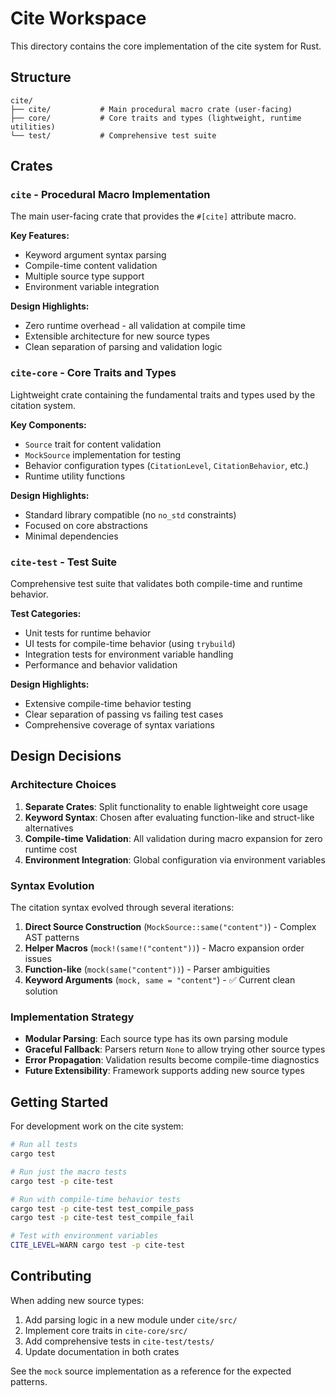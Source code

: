 # Cite Workspace

This directory contains the core implementation of the cite system for Rust.

## Structure

```
cite/
├── cite/           # Main procedural macro crate (user-facing)
├── core/           # Core traits and types (lightweight, runtime utilities)
└── test/           # Comprehensive test suite
```

## Crates

### `cite` - Procedural Macro Implementation

The main user-facing crate that provides the `#[cite]` attribute macro.

**Key Features:**
- Keyword argument syntax parsing
- Compile-time content validation
- Multiple source type support
- Environment variable integration

**Design Highlights:**
- Zero runtime overhead - all validation at compile time
- Extensible architecture for new source types
- Clean separation of parsing and validation logic

### `cite-core` - Core Traits and Types

Lightweight crate containing the fundamental traits and types used by the citation system.

**Key Components:**
- `Source` trait for content validation
- `MockSource` implementation for testing
- Behavior configuration types (`CitationLevel`, `CitationBehavior`, etc.)
- Runtime utility functions

**Design Highlights:**
- Standard library compatible (no `no_std` constraints)
- Focused on core abstractions
- Minimal dependencies

### `cite-test` - Test Suite

Comprehensive test suite that validates both compile-time and runtime behavior.

**Test Categories:**
- Unit tests for runtime behavior
- UI tests for compile-time behavior (using `trybuild`)
- Integration tests for environment variable handling
- Performance and behavior validation

**Design Highlights:**
- Extensive compile-time behavior testing
- Clear separation of passing vs failing test cases
- Comprehensive coverage of syntax variations

## Design Decisions

### Architecture Choices

1. **Separate Crates**: Split functionality to enable lightweight core usage
2. **Keyword Syntax**: Chosen after evaluating function-like and struct-like alternatives
3. **Compile-time Validation**: All validation during macro expansion for zero runtime cost
4. **Environment Integration**: Global configuration via environment variables

### Syntax Evolution

The citation syntax evolved through several iterations:

1. **Direct Source Construction** (`MockSource::same("content")`) - Complex AST patterns
2. **Helper Macros** (`mock!(same!("content"))`) - Macro expansion order issues  
3. **Function-like** (`mock(same("content"))`) - Parser ambiguities
4. **Keyword Arguments** (`mock, same = "content"`) - ✅ Current clean solution

### Implementation Strategy

- **Modular Parsing**: Each source type has its own parsing module
- **Graceful Fallback**: Parsers return `None` to allow trying other source types
- **Error Propagation**: Validation results become compile-time diagnostics
- **Future Extensibility**: Framework supports adding new source types

## Getting Started

For development work on the cite system:

```bash
# Run all tests
cargo test

# Run just the macro tests
cargo test -p cite-test

# Run with compile-time behavior tests
cargo test -p cite-test test_compile_pass
cargo test -p cite-test test_compile_fail

# Test with environment variables
CITE_LEVEL=WARN cargo test -p cite-test
```

## Contributing

When adding new source types:

1. Add parsing logic in a new module under `cite/src/`
2. Implement core traits in `cite-core/src/`
3. Add comprehensive tests in `cite-test/tests/`
4. Update documentation in both crates

See the `mock` source implementation as a reference for the expected patterns.
